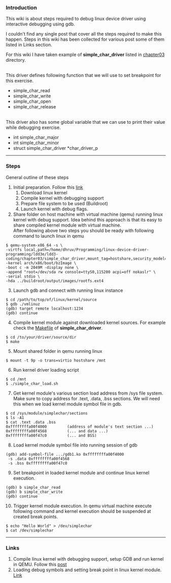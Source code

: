 ### Introduction
This wiki is about steps required to debug linux device driver using interactive debugging using gdb.<p>
I couldn't find any single post that cover all the steps required to make this happen. Steps in this wiki has been collected for various post some of them listed in Links section.<p>
For this wiki I have taken example of <b>simple_char_driver</b> listed in [chapter03](../chapter03/simple_char_driver) directory.

<br>This driver defines following function that we will use to set breakpoint for this exercise.
- simple_char_read
- simple_char_write
- simple_char_open
- simple_char_release

<br>This driver also has some global variable that we can use to print their value while debugging exercise.
- int simple_char_major
- int simple_char_minor
- struct simple_char_driver *char_driver_p

---

### Steps

General outline of these steps
1. Initial preparation. Follow this [link](https://medium.com/@daeseok.youn/prepare-the-environment-for-developing-linux-kernel-with-qemu-c55e37ba8ade)
   1. Download linux kernel
   2. Compile kernel with debugging support
   3. Prepare file system to be used (Buildroot)
   4. Launch kernel with debug flags.
2. Share folder on host machine with virtual machine (qemu) running linux kernel with debug support. 
Idea behind this approach is that its easy to share compiled kernel module with virtual machine. 
<br>After following above two steps you should be ready with following command to launch linux in qemu
```shell
$ qemu-system-x86_64 -s \
-virtfs local,path=/home/dhruv/Programming/linux-device-driver-programming/ldd3e/ldd3-coding/chapter03/simple_char_driver,mount_tag=hostshare,security_model=none -kernel arch/x86/boot/bzImage \
-boot c -m 2049M -display none \
-append "root=/dev/sda rw console=ttyS0,115200 acpi=off nokaslr" \
-serial stdio \
-hda ../buildroot/output/images/rootfs.ext4
```
3. Launch gdb and connect with running linux instance
```shell
$ cd /path/to/top/of/linux/kernel/source
$ gdb ./vmlinuz
(gdb) target remote localhost:1234
(gdb) continue
```
4. Compile kernel module against downloaded kernel sources. For example check the [Makefile](../chapter03/simple_char_driver/Makefile) of <b>simple_char_driver</b>.
```shell
$ cd /to/your/driver/source/dir
$ make
```

5. Mount shared folder in qemu running linux
```shell
$ mount -t 9p -o trans=virtio hostshare /mnt
```

6. Run kernel driver loading script
```shell
$ cd /mnt
$ ./simple_char_load.sh
```

7. Get kernel module's various section load address from /sys file system. Make sure to copy address for .text, .data, .bss sections. We will need this when we load kernel module symbol file in gdb. 
```shell
$ cd /sys/module/simplechar/sections
$ ls -A1
$ cat .text .data .bss
0xffffffffa00f4000         (address of module's text section ...)
0xffffffffa00f4568         (... and data ...)
0xffffffffa00f47c0         (... and BSS) 
```

8. Load kernel module symbol file into running session of gdb
```shell
(gdb) add-symbol-file .../gdb1.ko 0xffffffffa00f4000 
 -s .data 0xffffffffa00f4568 
 -s .bss 0xffffffffa00f47c0
```

9. Set breakpoint in loaded kernel module and continue linux kernel execution.
```shell
(gdb) b simple_char_read
(gdb) b simple_char_write
(gdb) continue
```

10. Trigger kernel module execution. In qemu virtual machine  execute following command and kernel execution should be suspended at created break points.
```shell
$ echo "Hello World" > /dev/simplechar 
$ cat /dev/simplechar
```
---
### Links
1. Compile linux kernel with debugging support, setup GDB and run kernel in QEMU. Follow this [post](https://medium.com/@daeseok.youn/prepare-the-environment-for-developing-linux-kernel-with-qemu-c55e37ba8ade)
2. Loading debug symbols and setting break point in linux kernel module. [Link](https://www.linux.com/training-tutorials/kernel-newbie-corner-kernel-and-module-debugging-gdb/)


